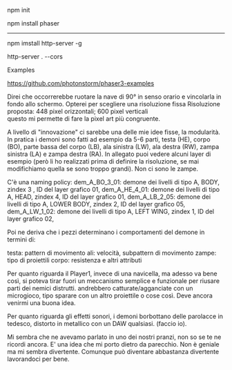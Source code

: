 npm init

npm install phaser

---

npm imstall http-server -g

http-server . --cors

Examples

https://github.com/photonstorm/phaser3-examples

Direi che occorrerebbe ruotare la nave di 90° in senso orario e vincolarla in fondo allo schermo. Opterei per scegliere una risoluzione fissa 
Risoluzione proposta:  448 pixel orizzontali; 600 pixel verticali  
questo mi permette di fare la pixel art più congruente. 

A livello di "innovazione" ci sarebbe una delle mie idee fisse, la modularità. In pratica i demoni sono fatti ad esempio da 5-6 parti, testa (HE), corpo (BO), parte bassa del corpo (LB), ala sinistra (LW), ala destra (RW), zampa sinistra (LA) e zampa destra (RA). 
In allegato puoi vedere alcuni layer di esempio (però li ho realizzati prima di definire la risoluzione, se mai modifichiamo quella se sono troppo grandi). Non ci sono le zampe. 

C'è una naming policy: 
dem_A_BO_3_01: demone dei livelli di tipo A, BODY, zindex 3 , ID del layer grafico 01, 
dem_A_HE_4_01: demone dei livelli di tipo A, HEAD,  zindex 4, ID del layer grafico 01, 
dem_A_LB_2_05: demone dei livelli di tipo A, LOWER BODY,  zindex 2, ID del layer grafico 05, 
dem_A_LW_1_02: demone dei livelli di tipo A, LEFT WING,  zindex 1, ID del layer grafico 02, 

Poi ne deriva che i pezzi determinano i comportamenti del demone in termini di: 

testa: pattern di movimento
ali: velocità, subpattern di movimento
zampe: tipo di proiettili
corpo: resistenza e altri attributi

Per quanto riguarda il Player1, invece di una navicella, ma adesso va bene così, si poteva tirar fuori un meccanismo semplice e funzionale per riusare parti dei nemici distrutti. andrebbero catturate/agganciate con un microgioco, tipo sparare con un altro proiettile o cose così. Deve ancora venirmi una buona idea. 

Per quanto riguarda gli effetti sonori, i demoni borbottano delle parolacce in tedesco, distorto in metallico con un DAW qualsiasi. (faccio io). 

Mi sembra che ne avevamo parlato in uno dei nostri pranzi, non so se te ne ricordi ancora. E' una idea che mi porto dietro da parecchio. Non è geniale ma mi sembra divertente. Comunque può diventare abbastanza divertente lavorandoci per bene. 
